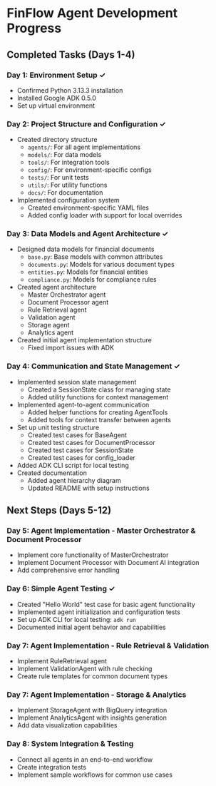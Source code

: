 # FinFlow Agent Development Progress

## Completed Tasks (Days 1-4)

### Day 1: Environment Setup ✓
- Confirmed Python 3.13.3 installation
- Installed Google ADK 0.5.0
- Set up virtual environment

### Day 2: Project Structure and Configuration ✓
- Created directory structure
  - `agents/`: For all agent implementations
  - `models/`: For data models
  - `tools/`: For integration tools
  - `config/`: For environment-specific configs
  - `tests/`: For unit tests
  - `utils/`: For utility functions
  - `docs/`: For documentation
- Implemented configuration system
  - Created environment-specific YAML files
  - Added config loader with support for local overrides

### Day 3: Data Models and Agent Architecture ✓
- Designed data models for financial documents
  - `base.py`: Base models with common attributes
  - `documents.py`: Models for various document types
  - `entities.py`: Models for financial entities
  - `compliance.py`: Models for compliance rules
- Created agent architecture
  - Master Orchestrator agent
  - Document Processor agent
  - Rule Retrieval agent
  - Validation agent
  - Storage agent
  - Analytics agent
- Created initial agent implementation structure
  - Fixed import issues with ADK

### Day 4: Communication and State Management ✓
- Implemented session state management
  - Created a SessionState class for managing state
  - Added utility functions for context management
- Implemented agent-to-agent communication
  - Added helper functions for creating AgentTools
  - Added tools for context transfer between agents
- Set up unit testing structure
  - Created test cases for BaseAgent
  - Created test cases for DocumentProcessor
  - Created test cases for SessionState
  - Created test cases for config_loader
- Added ADK CLI script for local testing
- Created documentation
  - Added agent hierarchy diagram
  - Updated README with setup instructions

## Next Steps (Days 5-12)

### Day 5: Agent Implementation - Master Orchestrator & Document Processor
- Implement core functionality of MasterOrchestrator
- Implement Document Processor with Document AI integration
- Add comprehensive error handling

### Day 6: Simple Agent Testing ✓
- Created "Hello World" test case for basic agent functionality
- Implemented agent initialization and configuration tests
- Set up ADK CLI for local testing: `adk run`
- Documented initial agent behavior and capabilities

### Day 7: Agent Implementation - Rule Retrieval & Validation
- Implement RuleRetrieval agent
- Implement ValidationAgent with rule checking
- Create rule templates for common document types

### Day 7: Agent Implementation - Storage & Analytics
- Implement StorageAgent with BigQuery integration
- Implement AnalyticsAgent with insights generation
- Add data visualization capabilities

### Day 8: System Integration & Testing
- Connect all agents in an end-to-end workflow
- Create integration tests
- Implement sample workflows for common use cases

